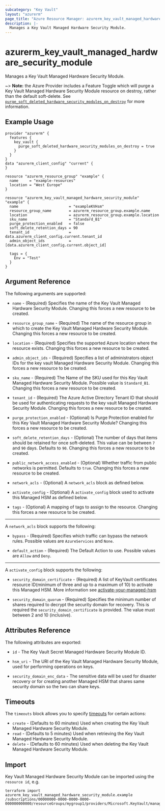 ```yaml
---
subcategory: "Key Vault"
layout: "azurerm"
page_title: "Azure Resource Manager: azurerm_key_vault_managed_hardware_security_module"
description: |-
  Manages a Key Vault Managed Hardware Security Module.
---
```


# azurerm_key_vault_managed_hardware_security_module

Manages a Key Vault Managed Hardware Security Module.

~> **Note:** the Azure Provider includes a Feature Toggle which will purge a Key Vault Managed Hardware Security Module resource on destroy, rather than the default soft-delete. See [`purge_soft_deleted_hardware_security_modules_on_destroy`](https://registry.terraform.io/providers/hashicorp/azurerm/latest/docs/guides/features-block#purge_soft_deleted_hardware_security_modules_on_destroy) for more information.

## Example Usage

```hcl
provider "azurerm" {
  features {
    key_vault {
      purge_soft_deleted_hardware_security_modules_on_destroy = true
    }
  }
}
data "azurerm_client_config" "current" {
}

resource "azurerm_resource_group" "example" {
  name     = "example-resources"
  location = "West Europe"
}

resource "azurerm_key_vault_managed_hardware_security_module" "example" {
  name                       = "exampleKVHsm"
  resource_group_name        = azurerm_resource_group.example.name
  location                   = azurerm_resource_group.example.location
  sku_name                   = "Standard_B1"
  purge_protection_enabled   = false
  soft_delete_retention_days = 90
  tenant_id                  = data.azurerm_client_config.current.tenant_id
  admin_object_ids           = [data.azurerm_client_config.current.object_id]

  tags = {
    Env = "Test"
  }
}
```

## Argument Reference

The following arguments are supported:

* `name` - (Required) Specifies the name of the Key Vault Managed Hardware Security Module. Changing this forces a new resource to be created.

* `resource_group_name` - (Required) The name of the resource group in which to create the Key Vault Managed Hardware Security Module. Changing this forces a new resource to be created.

* `location` - (Required) Specifies the supported Azure location where the resource exists. Changing this forces a new resource to be created.

* `admin_object_ids` - (Required) Specifies a list of administrators object IDs for the key vault Managed Hardware Security Module. Changing this forces a new resource to be created.

* `sku_name` - (Required) The Name of the SKU used for this Key Vault Managed Hardware Security Module. Possible value is `Standard_B1`. Changing this forces a new resource to be created.

* `tenant_id` - (Required) The Azure Active Directory Tenant ID that should be used for authenticating requests to the key vault Managed Hardware Security Module. Changing this forces a new resource to be created.

* `purge_protection_enabled` - (Optional) Is Purge Protection enabled for this Key Vault Managed Hardware Security Module? Changing this forces a new resource to be created.

* `soft_delete_retention_days` - (Optional) The number of days that items should be retained for once soft-deleted. This value can be between `7` and `90` days. Defaults to `90`. Changing this forces a new resource to be created.

* `public_network_access_enabled` - (Optional) Whether traffic from public networks is permitted. Defaults to `true`. Changing this forces a new resource to be created.

* `network_acls` - (Optional) A `network_acls` block as defined below.

* `activate_config` - (Optional) A `activate_config` block used to activate this Managed HSM as defined below.

* `tags` - (Optional) A mapping of tags to assign to the resource. Changing this forces a new resource to be created.

---

A `network_acls` block supports the following:

* `bypass` - (Required) Specifies which traffic can bypass the network rules. Possible values are `AzureServices` and `None`.

* `default_action` - (Required) The Default Action to use. Possible values are `Allow` and `Deny`.

---

A `activate_config` block supports the following:

* `security_domain_certificate` - (Required) A list of KeyVault certificates resource ID(minimum of three and up to a maximum of 10) to activate this Managed HSM. More information see [activate-your-managed-hsm](https://learn.microsoft.com/en-us/azure/key-vault/managed-hsm/quick-create-cli#activate-your-managed-hsm)

* `security_domain_quorum` - (Required) Specifies the minimum number of shares required to decrypt the security domain for recovery. This is required the `security_domain_certificate` is provided. The value must between 2 and 10 (inclusive).

## Attributes Reference

The following attributes are exported:

* `id` - The Key Vault Secret Managed Hardware Security Module ID.

* `hsm_uri` - The URI of the Key Vault Managed Hardware Security Module, used for performing operations on keys.

* `security_domain_enc_data` - The sensitive data will be used for disaster recovery or for creating another Managed HSM that shares same security domain so the two can share keys.

## Timeouts

The `timeouts` block allows you to specify [timeouts](https://www.terraform.io/language/resources/syntax#operation-timeouts) for certain actions:

* `create` - (Defaults to 60 minutes) Used when creating the Key Vault Managed Hardware Security Module.
* `read` - (Defaults to 5 minutes) Used when retrieving the Key Vault Managed Hardware Security Module.
* `delete` - (Defaults to 60 minutes) Used when deleting the Key Vault Managed Hardware Security Module.

## Import

Key Vault Managed Hardware Security Module can be imported using the `resource id`, e.g.

```shell
terraform import azurerm_key_vault_managed_hardware_security_module.example /subscriptions/00000000-0000-0000-0000-000000000000/resourceGroups/mygroup1/providers/Microsoft.KeyVault/managedHSMs/hsm1
```

